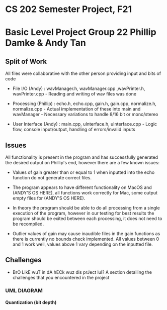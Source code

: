 # CS 202 Semester Project, F21
Basic Level Project
Group 22 Phillip Damke & Andy Tan
============================
Split of Work
--------
All files were collaborative with the other person providing input and bits of code

*   File I/O (Andy) : wavManager.h, wavManager.cpp ,wavPrinter.h, wavPrinter.cpp
        - Reading and writing of wav files was done
    
*   Processing (Phillip) : echo.h, echo.cpp, gain.h, gain.cpp, normalize.h, normalize.cpp
        - Actual implementation of these into main and wavManager 
        - Necessary variations to handle 8/16 bit or mono/stereo
    
*   User Interface (Andy) : main.cpp, uInterface.h, uInterface.cpp
        - Logic flow, console input/output, handling of errors/invalid inputs
    

Issues
--------------

All functionality is present in the program and has successfully generated the desired output on Phillip's end, however there are a few known issues:

* Values of gain greater than or equal to 1 when inputted into the echo function do not generate correct files.

* The program appears to have different functionality on MacOS and (ANDY'S OS HERE), all functions work correctly for Mac, some output empty files for (ANDY'S OS HERE).

* In theory the program should be able to do all processing from a single execution of the program, however in our testing for best results the program should be exited between each processing, it does not need to be recompiled.

* Outlier values of gain may cause inaudible files in the gain functions as there is currently no bounds check implemented. All values between 0 and 1 work well, values above 1 vary depending on the inputted file.
    

Challenges
-------------------

*   BrO LikE wuT in dA hECk wuz dis prJect lul?
A section detailing the challenges that you encountered in the project

### UML DIAGRAM

#### Quantization (bit depth)

